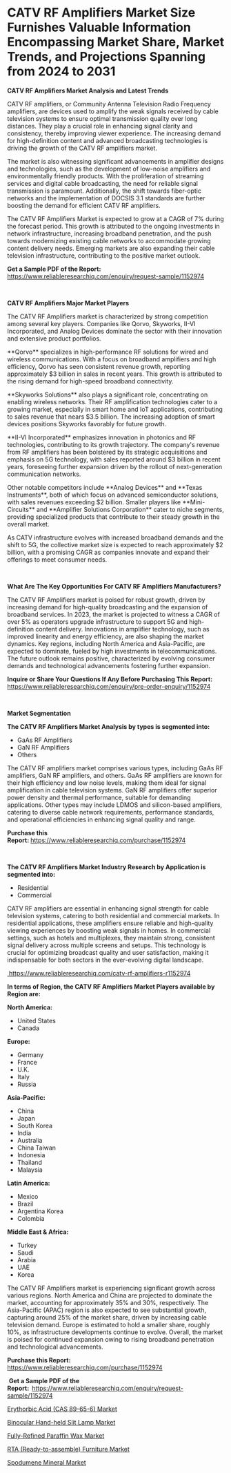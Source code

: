 <p><h1>CATV RF Amplifiers Market Size Furnishes Valuable Information Encompassing Market Share, Market Trends, and Projections Spanning from 2024 to 2031</h1></p><p><strong>CATV RF Amplifiers Market Analysis and Latest Trends</strong></p>
<p><p>CATV RF amplifiers, or Community Antenna Television Radio Frequency amplifiers, are devices used to amplify the weak signals received by cable television systems to ensure optimal transmission quality over long distances. They play a crucial role in enhancing signal clarity and consistency, thereby improving viewer experience. The increasing demand for high-definition content and advanced broadcasting technologies is driving the growth of the CATV RF amplifiers market.</p><p>The market is also witnessing significant advancements in amplifier designs and technologies, such as the development of low-noise amplifiers and environmentally friendly products. With the proliferation of streaming services and digital cable broadcasting, the need for reliable signal transmission is paramount. Additionally, the shift towards fiber-optic networks and the implementation of DOCSIS 3.1 standards are further boosting the demand for efficient CATV RF amplifiers.</p><p>The CATV RF Amplifiers Market is expected to grow at a CAGR of 7% during the forecast period. This growth is attributed to the ongoing investments in network infrastructure, increasing broadband penetration, and the push towards modernizing existing cable networks to accommodate growing content delivery needs. Emerging markets are also expanding their cable television infrastructure, contributing to the positive market outlook.</p></p>
<p><strong>Get a Sample PDF of the Report:&nbsp;</strong> <a href="https://www.reliableresearchiq.com/enquiry/request-sample/1152974">https://www.reliableresearchiq.com/enquiry/request-sample/1152974</a></p>
<p>&nbsp;</p>
<p><strong>CATV RF Amplifiers Major Market Players</strong></p>
<p><p>The CATV RF Amplifiers market is characterized by strong competition among several key players. Companies like Qorvo, Skyworks, II-VI Incorporated, and Analog Devices dominate the sector with their innovation and extensive product portfolios. </p><p>**Qorvo** specializes in high-performance RF solutions for wired and wireless communications. With a focus on broadband amplifiers and high efficiency, Qorvo has seen consistent revenue growth, reporting approximately $3 billion in sales in recent years. This growth is attributed to the rising demand for high-speed broadband connectivity.</p><p>**Skyworks Solutions** also plays a significant role, concentrating on enabling wireless networks. Their RF amplification technologies cater to a growing market, especially in smart home and IoT applications, contributing to sales revenue that nears $3.5 billion. The increasing adoption of smart devices positions Skyworks favorably for future growth.</p><p>**II-VI Incorporated** emphasizes innovation in photonics and RF technologies, contributing to its growth trajectory. The company's revenue from RF amplifiers has been bolstered by its strategic acquisitions and emphasis on 5G technology, with sales reported around $3 billion in recent years, foreseeing further expansion driven by the rollout of next-generation communication networks.</p><p>Other notable competitors include **Analog Devices** and **Texas Instruments**, both of which focus on advanced semiconductor solutions, with sales revenues exceeding $2 billion. Smaller players like **Mini-Circuits** and **Amplifier Solutions Corporation** cater to niche segments, providing specialized products that contribute to their steady growth in the overall market.</p><p>As CATV infrastructure evolves with increased broadband demands and the shift to 5G, the collective market size is expected to reach approximately $2 billion, with a promising CAGR as companies innovate and expand their offerings to meet consumer needs.</p></p>
<p>&nbsp;</p>
<p><strong>What Are The Key Opportunities For CATV RF Amplifiers Manufacturers?</strong></p>
<p><p>The CATV RF Amplifiers market is poised for robust growth, driven by increasing demand for high-quality broadcasting and the expansion of broadband services. In 2023, the market is projected to witness a CAGR of over 5% as operators upgrade infrastructure to support 5G and high-definition content delivery. Innovations in amplifier technology, such as improved linearity and energy efficiency, are also shaping the market dynamics. Key regions, including North America and Asia-Pacific, are expected to dominate, fueled by high investments in telecommunications. The future outlook remains positive, characterized by evolving consumer demands and technological advancements fostering further expansion.</p></p>
<p><strong>Inquire or Share Your Questions If Any Before Purchasing This Report:</strong> <a href="https://www.reliableresearchiq.com/enquiry/pre-order-enquiry/1152974">https://www.reliableresearchiq.com/enquiry/pre-order-enquiry/1152974</a></p>
<p>&nbsp;</p>
<p><strong>Market Segmentation</strong></p>
<p><strong>The CATV RF Amplifiers Market Analysis by types is segmented into:</strong></p>
<p><ul><li>GaAs RF Amplifiers</li><li>GaN RF Amplifiers</li><li>Others</li></ul></p>
<p><p>The CATV RF amplifiers market comprises various types, including GaAs RF amplifiers, GaN RF amplifiers, and others. GaAs RF amplifiers are known for their high efficiency and low noise levels, making them ideal for signal amplification in cable television systems. GaN RF amplifiers offer superior power density and thermal performance, suitable for demanding applications. Other types may include LDMOS and silicon-based amplifiers, catering to diverse cable network requirements, performance standards, and operational efficiencies in enhancing signal quality and range.</p></p>
<p><strong>Purchase this Report:&nbsp;</strong><a href="https://www.reliableresearchiq.com/purchase/1152974">https://www.reliableresearchiq.com/purchase/1152974</a></p>
<p>&nbsp;</p>
<p><strong>The CATV RF Amplifiers Market Industry Research by Application is segmented into:</strong></p>
<p><ul><li>Residential</li><li>Commercial</li></ul></p>
<p><p>CATV RF amplifiers are essential in enhancing signal strength for cable television systems, catering to both residential and commercial markets. In residential applications, these amplifiers ensure reliable and high-quality viewing experiences by boosting weak signals in homes. In commercial settings, such as hotels and multiplexes, they maintain strong, consistent signal delivery across multiple screens and setups. This technology is crucial for optimizing broadcast quality and user satisfaction, making it indispensable for both sectors in the ever-evolving digital landscape.</p></p>
<p><a href="https://www.reliableresearchiq.com/catv-rf-amplifiers-r1152974">&nbsp;https://www.reliableresearchiq.com/catv-rf-amplifiers-r1152974</a></p>
<p><strong>In terms of Region, the CATV RF Amplifiers Market Players available by Region are:</strong></p>
<p>
    <p> <strong> North America: </strong>
        <ul>
            <li>United States</li>
            <li>Canada</li>
        </ul>
        </p> 
    <p> <strong> Europe: </strong>
        <ul>
            <li>Germany</li>
            <li>France</li>
            <li>U.K.</li>
            <li>Italy</li>
            <li>Russia</li>
        </ul>
        </p> 
    <p> <strong> Asia-Pacific: </strong>
        <ul>
            <li>China</li>
            <li>Japan</li>
            <li>South Korea</li>
            <li>India</li>
            <li>Australia</li>
            <li>China Taiwan</li>
            <li>Indonesia</li>
            <li>Thailand</li>
            <li>Malaysia</li>
        </ul>
        </p> 
    <p> <strong> Latin America: </strong>
        <ul>
            <li>Mexico</li>
            <li>Brazil</li>
            <li>Argentina Korea</li>
            <li>Colombia</li>
        </ul>
        </p> 
    <p> <strong> Middle East & Africa: </strong>
        <ul>
            <li>Turkey</li>
            <li>Saudi</li>
            <li>Arabia</li>
            <li>UAE</li>
            <li>Korea</li>
        </ul>
    </p>
    </p>
<p><p>The CATV RF Amplifiers market is experiencing significant growth across various regions. North America and China are projected to dominate the market, accounting for approximately 35% and 30%, respectively. The Asia-Pacific (APAC) region is also expected to see substantial growth, capturing around 25% of the market share, driven by increasing cable television demand. Europe is estimated to hold a smaller share, roughly 10%, as infrastructure developments continue to evolve. Overall, the market is poised for continued expansion owing to rising broadband penetration and technological advancements.</p></p>
<p><strong>Purchase this Report: </strong><a href="https://www.reliableresearchiq.com/purchase/1152974">https://www.reliableresearchiq.com/purchase/1152974</a></p>
<p>&nbsp;<strong>Get a Sample PDF of the Report:&nbsp;&nbsp;</strong><a href="https://www.reliableresearchiq.com/enquiry/request-sample/1152974">https://www.reliableresearchiq.com/enquiry/request-sample/1152974</a></p>
<p><strong></strong></p>
<p><p><a href="https://issuu.com/reportprime-2/docs/erythorbic-acid-cas-89-65-6-market-_665ab10f3021f7">Erythorbic Acid (CAS 89-65-6) Market</a></p><p><a href="https://github.com/MarilynDouglas476/Market-Research-Report-List-1/blob/main/binocular-hand-held-slit-lamp-market.md">Binocular Hand-held Slit Lamp Market</a></p><p><a href="https://issuu.com/reportprime-2/docs/fully-refined-paraffin-wax-market-s_643aa96061a87c">Fully-Refined Paraffin Wax Market</a></p><p><a href="https://github.com/MelgarBasny/Market-Research-Report-List-1/blob/main/rta-ready-to-assemble-furniture-market.md">RTA (Ready-to-assemble) Furniture Market</a></p><p><a href="https://www.linkedin.com/pulse/spodumene-mineral-market-revolution-2024-2031-trends-shaping-su9mf?trackingId=j2RsAq7YQiKHKLl3BDxm7A%3D%3D">Spodumene Mineral Market</a></p></p>